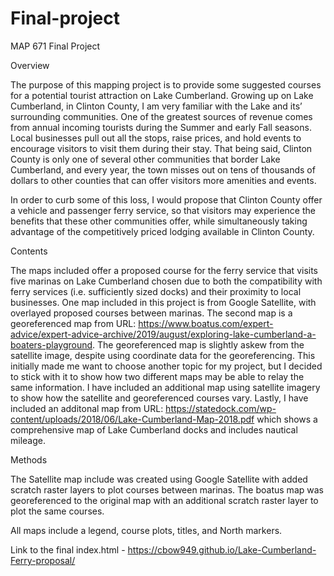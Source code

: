 # Final-project
MAP 671 Final Project 

Overview 

The purpose of this mapping project is to provide some suggested courses for a potential tourist attraction on Lake Cumberland. 
Growing up on Lake Cumberland, in Clinton County, I am very familiar with the Lake and its’ surrounding communities. One of the greatest sources of revenue comes from annual incoming tourists during the Summer and early Fall seasons. Local businesses pull out all the stops, raise prices, and hold events to encourage visitors to visit them during their stay. That being said, Clinton County is only one of several other communities that border Lake Cumberland, and every year, the town misses out on tens of thousands of dollars to other counties that can offer visitors more amenities and events. 

In order to curb some of this loss, I would propose that Clinton County offer a vehicle and passenger ferry service, so that visitors may experience the benefits that these other communities offer, while simultaneously taking advantage of the competitively priced lodging available in Clinton County. 

Contents  

The maps included offer a proposed course for the ferry service that visits five marinas on Lake Cumberland chosen due to both the compatibility with ferry services (i.e. sufficiently sized docks) and their proximity to local businesses. One map included in this project is from Google Satellite, with overlayed proposed courses between marinas. The second map is a georeferenced map from URL: https://www.boatus.com/expert-advice/expert-advice-archive/2019/august/exploring-lake-cumberland-a-boaters-playground. The georeferenced map is slightly askew from the satellite image, despite using coordinate data for the georeferencing. This initially made me want to choose another topic for my project, but I decided to stick with it to show how two different maps may be able to relay the same information. I have included an additional map using satellite imagery to show how the satellite and georeferenced courses vary. 
Lastly, I have included an additonal map from URL: https://statedock.com/wp-content/uploads/2018/06/Lake-Cumberland-Map-2018.pdf which shows a comprehensive map of Lake Cumberland docks and includes nautical mileage.

Methods 

The Satellite map include was created using Google Satellite with added scratch raster layers to plot courses between marinas. The boatus map was georeferenced to the original map with an additional scratch raster layer to plot the same courses. 

All maps include a legend, course plots, titles, and North markers. 

Link to the final index.html - https://cbow949.github.io/Lake-Cumberland-Ferry-proposal/